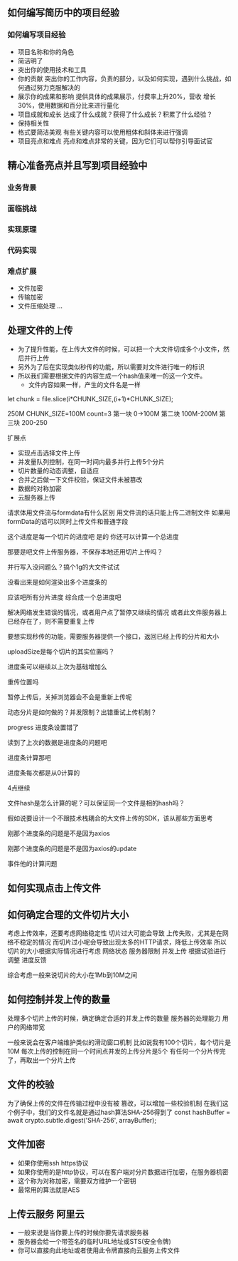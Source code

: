 ## 如何编写简历中的项目经验
### 如何编写项目经验
- 项目名称和你的角色
- 简洁明了
- 突出你的使用技术和工具
- 你的贡献 突出你的工作内容，负责的部分，以及如何实现，遇到什么挑战，如何通过努力克服解决的
- 展示你的成果和影响 提供具体的成果展示，付费率上升20%，营收 增长30%，使用数据和百分比来进行量化
- 项目成就和成长 达成了什么成就？获得了什么成长？积累了什么经验？
- 保持相关性
- 格式要简洁美观 有些关键内容可以使用粗体和斜体来进行强调
- 项目亮点和难点 亮点和难点非常的关键，因为它们可以帮你引导面试官

## 精心准备亮点并且写到项目经验中

### 业务背景
### 面临挑战
### 实现原理
### 代码实现
### 难点扩展
- 文件加密
- 传输加密
- 文件压缩处理
...


## 处理文件的上传
- 为了提升性能，在上传大文件的时候，可以把一个大文件切成多个小文件，然后并行上传
- 另外为了后在实现类似秒传的功能，所以需要对文件进行唯一的标识 
- 所以我们需要根据文件的内容生成一个hash值来唯一的这一个文件。
  - 文件内容如果一样，产生的文件名是一样
  
 let chunk = file.slice(i*CHUNK_SIZE,(i+1)*CHUNK_SIZE);

250M
CHUNK_SIZE=100M
count=3
第一块 0->100M
第二块 100M-200M
第三块 200-250 

扩展点

- 实现点击选择文件上传
- 并发量队列控制，在同一时间内最多并行上传5个分片
- 切片数量的动态调整，自适应
- 合并之后做一下文件校验，保证文件未被篡改
- 数据的对称加密
- 云服务器上传



请求体用文件流与formdata有什么区别
用文件流的话只能上传二进制文件
如果用formData的话可以同时上传文件和普通字段


这个进度是每一个切片的进度吧 是的
你还可以计算一个总进度

那要是吧文件上传服务器，不保存本地还用切片上传吗？


并行写入没问题么？搞个1g的大文件试试

没看出来是如何渲染出多个进度条的

应该吧所有分片进度 综合成一个总进度吧


解决网络发生错误的情况，或者用户点了暂停又继续的情况
或者此文件服务器上已经存在了，则不需要重复上传

要想实现秒传的功能，需要服务器提供一个接口，返回已经上传的分片和大小


uploadSize是每个切片的其实位置吗？

进度条可以继续以上次为基础增加么

重传位置吗


暂停上传后，关掉浏览器会不会是重新上传呢

动态分片是如何做的？并发限制？出错重试上传机制？

progress 进度条设置错了

读到了上次的数据是进度条的问题吧

进度条计算那吧

进度条每次都是从0计算的

4点继续

文件hash是怎么计算的呢？可以保证同一个文件是相的hash吗？

假如说要设计一个不跟技术栈耦合的大文件上传的SDK，该从那些方面思考

刚那个进度条的问题是不是因为axios

刚那个进度条的问题是不是因为axios的update

事件他的计算问题

## 如何实现点击上传文件
## 如何确定合理的文件切片大小
考虑上传效率，还要考虑网络稳定性
切片过大可能会导致 上传失败，尤其是在网络不稳定的情况
而切片过小呢会导致出现太多的HTTP请求，降低上传效率
所以切片的大小根据实际情况进行考虑
网络状态 
服务器限制
并发上传
根据试验进行调整
进度反馈

综合考虑一般来说切片的大小在1Mb到10M之间


## 如何控制并发上传的数量
处理多个切片上传的时候，确定确定合适的并发上传的数量
服务器的处理能力
用户的网络带宽

一般来说会在客户端维护类似的滑动窗口机制
比如说我有100个切片，每个切片是10M
每次上传的控制在同一个时间点并发的上传分片是5个
有任何一个分片传完了，再取出一个分片上传

## 文件的校验
为了确保上传的文件在传输过程中没有被 篡改，可以增加一些校验机制
在我们这个例子中，我们的文件名就是通过hash算法SHA-256得到了
const hashBuffer = await crypto.subtle.digest('SHA-256', arrayBuffer);


## 文件加密
- 如果你使用ssh https协议
- 如果你使用的是http协议，可以在客户端对分片数据进行加密，在服务器机密
- 这个称为对称加密，需要双方维护一个密钥
- 最常用的算法就是AES


## 上传云服务 阿里云
- 一般来说是当你要上传的时候你要先请求服务器
- 服务器会给一个带签名的临时URL地址或STS(安全令牌)
- 你可以直接向此地址或者使用此令牌直接向云服务上传文件